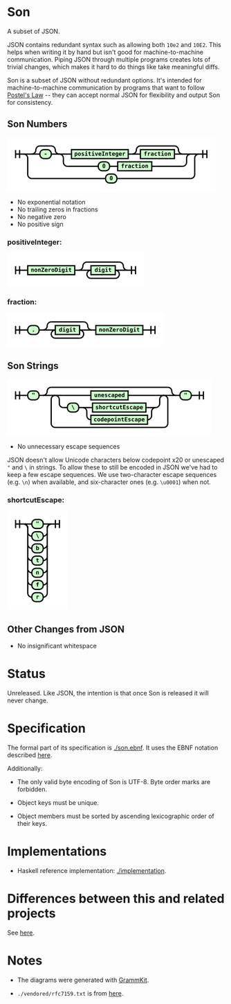 # Son

A subset of JSON.

JSON contains redundant syntax such as allowing both `10e2` and `10E2`. This helps when writing it by hand but isn't good for machine-to-machine communication. Piping JSON through multiple programs creates lots of trivial changes, which makes it hard to do things like take meaningful diffs.

Son is a subset of JSON without redundant options. It's intended for machine-to-machine communication by programs that want to follow [Postel's Law](https://tools.ietf.org/html/rfc761#section-2.10) -- they can accept normal JSON for flexibility and output Son for consistency.

## Son Numbers

![Number](./diagrams/png/number.png)

+ No exponential notation
+ No trailing zeros in fractions
+ No negative zero
+ No positive sign

### positiveInteger:

![Positive Integer](./diagrams/png/positiveInteger.png)

### fraction:

![Fraction](./diagrams/png/fraction.png)

## Son Strings

![String](./diagrams/png/string.png)

+ No unnecessary escape sequences

JSON doesn't allow Unicode characters below codepoint x20 or unescaped `"` and `\` in strings. To allow these to still be encoded in JSON we've had to keep a few escape sequences. We use two-character escape sequences (e.g. `\n`) when available, and six-character ones (e.g. `\u0001`) when not.

### shortcutEscape:

![shortcutEscape](./diagrams/png/shortcutEscape.png)

## Other Changes from JSON

+ No insignificant whitespace

# Status

Unreleased. Like JSON, the intention is that once Son is released it will never change.

# Specification

The formal part of its specification is [./son.ebnf](./son.ebnf). It uses the EBNF notation described [here](https://www.w3.org/TR/2004/REC-xml11-20040204/#sec-notation).

Additionally:

+ The only valid byte encoding of Son is UTF-8. Byte order marks are forbidden.

+ Object keys must be unique.

+ Object members must be sorted by ascending lexicographic order of their keys.

# Implementations

+ Haskell reference implementation: [./implementation](./implementation).

# Differences between this and related projects

See [here](https://housejeffries.com/page/7).

# Notes

+ The diagrams were generated with [GrammKit](https://github.com/dundalek/GrammKit).

+ `./vendored/rfc7159.txt` is from [here](https://tools.ietf.org/rfc/rfc7159.txt).
